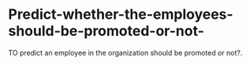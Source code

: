 # Predict-whether-the-employees-should-be-promoted-or-not-
TO predict an employee in the organization should be promoted or not?.
